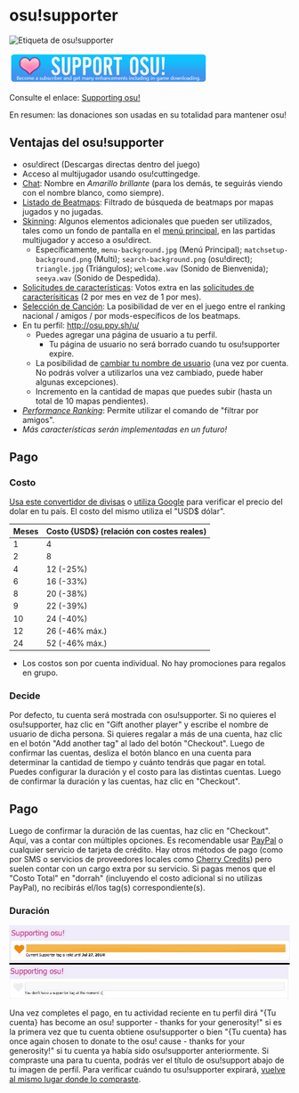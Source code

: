 # osu!supporter

![Etiqueta de osu!supporter](/wiki/shared/osu!supporter.png "Etiqueta de osu!supporter")

![Enlace a osu!supporter en la página principal](Osu-support.png "Enlace a osu!supporter en la página principal")

Consulte el enlace: [Supporting osu!](http://osu.ppy.sh/p/support "osu!supporter en inglés")

En resumen: las donaciones son usadas en su totalidad para mantener osu!

## Ventajas del osu!supporter

-   osu!direct (Descargas directas dentro del juego)
-   Acceso al multijugador usando osu!cuttingedge.
-   [Chat](/wiki/chat): Nombre en _Amarillo brillante_ (para los demás, te seguirás viendo con el nombre blanco, como siempre).
-   [Listado de Beatmaps](http://osu.ppy.sh/p/beatmaplist): Filtrado de búsqueda de beatmaps por mapas jugados y no jugadas.
-   [Skinning](/wiki/Skinning): Algunos elementos adicionales que pueden ser utilizados, tales como un fondo de pantalla en el [menú principal](http://osu.ppy.sh/forum/t/96949), en las partidas multijugador y acceso a osu!direct.
    -   Específicamente, `menu-background.jpg` (Menú Principal); `matchsetup-background.png` (Multi); `search-background.png` (osu!direct); `triangle.jpg` (Triángulos); `welcome.wav` (Sonido de Bienvenida); `seeya.wav` (Sonido de Despedida).
-   [Solicitudes de características](http://osu.ppy.sh/forum/4): Votos extra en las [solicitudes de caracterísiticas](https://osu.ppy.sh/forum/4) (2 por mes en vez de 1 por mes).
-   [Selección de Canción](/wiki/Interface): La posibilidad de ver en el juego entre el ranking nacional / amigos / por mods-específicos de los beatmaps.
-   En tu perfil: <http://osu.ppy.sh/u/>
    -   Puedes agregar una página de usuario a tu perfil.
        -   Tu página de usuario no será borrado cuando tu osu!supporter expire.
    -   La posibilidad de [cambiar tu nombre de usuario](https://osu.ppy.sh/p/profile-username/) (una vez por cuenta. No podrás volver a utilizarlos una vez cambiado, puede haber algunas excepciones).
    -   Incremento en la cantidad de mapas que puedes subir (hasta un total de 10 mapas pendientes).
-   [*Performance Ranking*](http://osu.ppy.sh/p/pp): Permite utilizar el comando de "filtrar por amigos".
-   *Más características serán implementadas en un futuro!*

## Pago

### Costo

[Usa este convertidor de divisas](http://www.oanda.com/currency/converter/) o [utiliza Google](https://www.google.com.my/#q=usd+exchange+rate) para verificar el precio del dolar en tu país. El costo del mismo utiliza el "USD$ dólar".

| Meses | Costo {USD$} (relación con costes reales) |
|-------|-------------------------------------------|
| 1     | 4                                         |
| 2     | 8                                         |
| 4     | 12 (-25%)                                 |
| 6     | 16 (-33%)                                 |
| 8     | 20 (-38%)                                 |
| 9     | 22 (-39%)                                 |
| 10    | 24 (-40%)                                 |
| 12    | 26 (-46% máx.)                            |
| 24    | 52 (-46% máx.)                            |

-   Los costos son por cuenta individual. No hay promociones para regalos en grupo.

### Decide

Por defecto, tu cuenta será mostrada con osu!supporter. Si no quieres el osu!supporter, haz clic en "Gift another player" y escribe el nombre de usuario de dicha persona. Si quieres regalar a más de una cuenta, haz clic en el botón "Add another tag" al lado del botón "Checkout". Luego de confirmar las cuentas, desliza el botón blanco en una cuenta para determinar la cantidad de tiempo y cuánto tendrás que pagar en total. Puedes configurar la duración y el costo para las distintas cuentas. Luego de confirmar la duración y las cuentas, haz clic en "Checkout".

Pago
----

Luego de confirmar la duración de las cuentas, haz clic en "Checkout". Aquí, vas a contar con múltiples opciones. Es recomendable usar [PayPal](https://www.paypal.com) o cualquier servicio de tarjeta de crédito. Hay otros métodos de pago (como por SMS o servicios de proveedores locales como [Cherry Credits](http://www.cherrycredits.com/)) pero suelen contar con un cargo extra por su servicio. Si pagas menos que el "Costo Total" en "dorrah" (incluyendo el costo adicional si no utilizas PayPal), no recibirás el/los tag(s) correspondiente(s).

### Duración

![Diferencia entre osu!supporter activo e inactivo.](O!s_Duration.jpg "Diferencia entre osu!supporter activo e inactivo.") 

Una vez completes el pago, en tu actividad reciente en tu perfil dirá "{Tu cuenta} has become an osu! supporter - thanks for your generosity!" si es la primera vez que tu cuenta obtiene osu!supporter o bien "{Tu cuenta} has once again chosen to donate to the osu! cause - thanks for your generosity!" si tu cuenta ya había sido osu!supporter anteriormente. Si compraste una para tu cuenta, podrás ver el título de osu!support abajo de tu imagen de perfil. Para verificar cuándo tu osu!supporter expirará, [vuelve al mismo lugar donde lo compraste](http://osu.ppy.sh/p/support).
